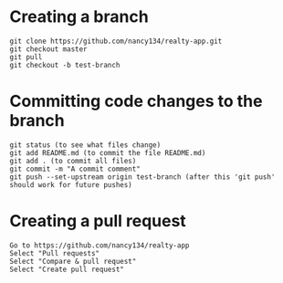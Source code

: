 # Creating a branch
```
git clone https://github.com/nancy134/realty-app.git
git checkout master
git pull
git checkout -b test-branch 
```
# Committing code changes to the branch
```
git status (to see what files change)
git add README.md (to commit the file README.md)
git add . (to commit all files)
git commit -m "A commit comment"
git push --set-upstream origin test-branch (after this 'git push' should work for future pushes)
```
# Creating a pull request
```
Go to https://github.com/nancy134/realty-app
Select "Pull requests"
Select "Compare & pull request"
Select "Create pull request"
```

